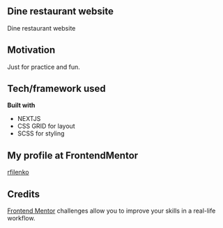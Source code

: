 ## Dine restaurant website

Dine restaurant website

## Motivation

Just for practice and fun.

## Tech/framework used

<b>Built with</b>

- NEXTJS
- CSS GRID for layout
- SCSS for styling

## My profile at FrontendMentor

[rfilenko](https://www.frontendmentor.io/profile/rfilenko)

## Credits

[Frontend Mentor](https://www.frontendmentor.io) challenges allow you to improve your skills in a real-life workflow.
